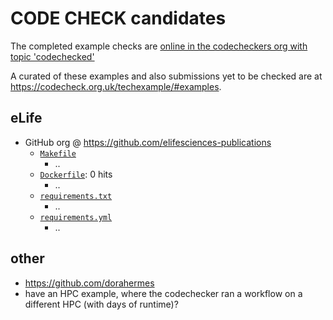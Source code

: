 # CODE CHECK candidates

The completed example checks are [online in the codecheckers org with topic 'codechecked'](https://github.com/search?q=topic%3Acodechecked+fork%3Atrue+org%3Acodecheckers&type=Repositories)

A curated of these examples and also submissions yet to be checked are at https://codecheck.org.uk/techexample/#examples.

## eLife

- GitHub org @ https://github.com/elifesciences-publications
  - [`Makefile`](https://github.com/search?p=6&q=org%3Aelifesciences-publications+Makefile&type=Code)
    - ..
  - [`Dockerfile`](https://github.com/search?q=org%3Aelifesciences-publications+dockerfile&type=Topics): 0 hits
    - ..
  - [`requirements.txt`](https://github.com/search?q=org%3Aelifesciences-publications+%22requirements.txt%22&type=Code)
    - ..
  - [`requirements.yml`](https://github.com/search?q=org%3Aelifesciences-publications+%22environment.yml%22&type=Code)
    - ..

## other

- https://github.com/dorahermes
- have an HPC example, where the codechecker ran a workflow on a different HPC (with days of runtime)?
